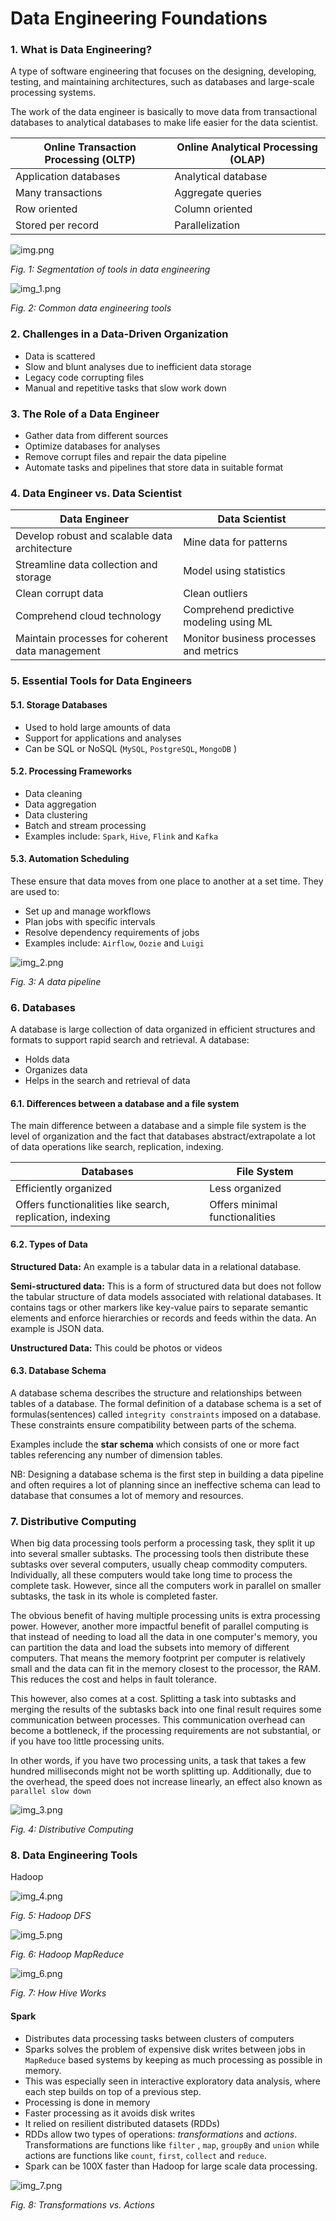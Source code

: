 # Data Engineering Foundations

### 1. What is Data Engineering?

A type of software engineering that focuses on the designing, developing, testing, and maintaining architectures, such
as databases and large-scale processing systems.

The work of the data engineer is basically to move data from transactional databases to analytical databases to make
life easier for the data scientist.

| Online Transaction Processing (OLTP) | Online Analytical Processing (OLAP) |
|--------------------------------------|-------------------------------------|
| Application databases                | Analytical database                 |
| Many transactions                    | Aggregate queries                   |
| Row oriented                         | Column oriented                     |
| Stored per record                    | Parallelization                     |

![img.png](img.png)

_Fig. 1: Segmentation of tools in data engineering_

![img_1.png](img_1.png)

_Fig. 2: Common data engineering tools_

### 2. Challenges in a Data-Driven Organization

- Data is scattered
- Slow and blunt analyses due to inefficient data storage
- Legacy code corrupting files
- Manual and repetitive tasks that slow work down

### 3. The Role of a Data Engineer

- Gather data from different sources
- Optimize databases for analyses
- Remove corrupt files and repair the data pipeline
- Automate tasks and pipelines that store data in suitable format

### 4. Data Engineer vs. Data Scientist

| Data Engineer                                   | Data Scientist                          |
|-------------------------------------------------|-----------------------------------------|
| Develop robust and scalable data architecture   | Mine data for patterns                  |
| Streamline data collection and storage          | Model using statistics                  |
| Clean corrupt data                              | Clean outliers                          |
| Comprehend cloud technology                     | Comprehend predictive modeling using ML |
| Maintain processes for coherent data management | Monitor business processes and metrics  |

### 5. Essential Tools for Data Engineers

#### 5.1. Storage Databases

- Used to hold large amounts of data
- Support for applications and analyses
- Can be SQL or NoSQL (`MySQL`, `PostgreSQL`, `MongoDB` )

#### 5.2. Processing Frameworks

- Data cleaning
- Data aggregation
- Data clustering
- Batch and stream processing
- Examples include: `Spark`, `Hive`, `Flink` and `Kafka`

#### 5.3. Automation Scheduling

These ensure that data moves from one place to another at a set time. They are used to:

- Set up and manage workflows
- Plan jobs with specific intervals
- Resolve dependency requirements of jobs
- Examples include: `Airflow`, `Oozie` and `Luigi`

![img_2.png](img_2.png)

_Fig. 3: A data pipeline_

### 6. Databases

A database is large collection of data organized in efficient structures and formats to support rapid search and
retrieval. A database:

- Holds data
- Organizes data
- Helps in the search and retrieval of data

#### 6.1. Differences between a database and a file system

The main difference between a database and a simple file system is the level of organization and the fact that
databases abstract/extrapolate a lot of data operations like search, replication, indexing.

| Databases                                                 | File System                    |
|-----------------------------------------------------------|--------------------------------|
| Efficiently organized                                     | Less organized                 |
| Offers functionalities like search, replication, indexing | Offers minimal functionalities |

#### 6.2. Types of Data

**Structured Data:**  An example is a tabular data in a relational database.

**Semi-structured data:**  This is a form of structured data but does not follow the tabular structure of data models
associated with relational databases. It contains tags or other markers like key-value pairs to separate semantic
elements and enforce hierarchies or records and feeds within the data. An example is JSON data.

**Unstructured Data:** This could be photos or videos

#### 6.3. Database Schema

A database schema describes the structure and relationships between tables of a database. The formal definition of a
database schema is a set of formulas(sentences) called `integrity constraints` imposed on a database. These constraints
ensure compatibility between parts of the schema.

Examples include the **star schema** which consists of one or more fact tables referencing any number of dimension
tables.

NB: Designing a database schema is the first step in building a data pipeline and often requires a lot of planning since
an ineffective schema can lead to database that consumes a lot of memory and resources.

### 7. Distributive Computing

When big data processing tools perform a processing task, they split it up into several smaller subtasks. The processing
tools then distribute these subtasks over several computers, usually cheap commodity computers. Individually, all these
computers would take long time to process the complete task. However, since all the computers work in parallel on
smaller subtasks, the task in its whole is completed faster.

The obvious benefit of having multiple processing units is extra processing power. However, another more impactful
benefit of parallel computing is that instead of needing to load all the data in one computer's memory, you can
partition the data and load the subsets into memory of different computers. That means the memory footprint per computer
is relatively small and the data can fit in the memory closest to the processor, the RAM. This reduces the cost and
helps in fault tolerance.

This however, also comes at a cost. Splitting a task into subtasks and merging the results of the subtasks back into one
final result requires some communication between processes. This communication overhead can become a bottleneck, if the
processing requirements are not substantial, or if you have too little processing units.

In other words, if you have two processing units, a task that takes a few hundred milliseconds might not be worth
splitting up. Additionally, due to the overhead, the speed does not increase linearly, an effect also known
as `parallel slow down`

![img_3.png](img_3.png)

_Fig. 4: Distributive Computing_

### 8. Data Engineering Tools

Hadoop

![img_4.png](img_4.png)

_Fig. 5: Hadoop DFS_

![img_5.png](img_5.png)

_Fig. 6: Hadoop MapReduce_

![img_6.png](img_6.png)

_Fig. 7: How Hive Works_

#### Spark

- Distributes data processing tasks between clusters of computers
- Sparks solves the problem of expensive disk writes between jobs in `MapReduce` based systems by keeping as much
  processing as possible in memory.
- This was especially seen in interactive exploratory data analysis, where each step builds on top of a previous step.
- Processing is done in memory
- Faster processing as it avoids disk writes
- It relied on resilient distributed datasets (RDDs)
- RDDs allow two types of operations: _transformations_ and _actions_. Transformations are functions like `filter`
  , `map`, `groupBy` and `union` while actions are functions like `count`, `first`, `collect` and `reduce`.
- Spark can be 100X faster than Hadoop for large scale data processing.

![img_7.png](img_7.png)

_Fig. 8: Transformations vs. Actions_





